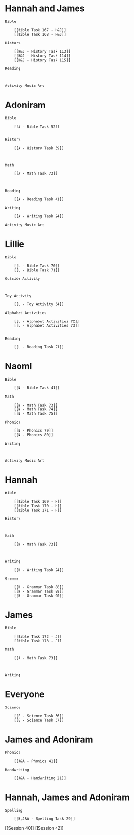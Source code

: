 # Hannah and James

	Bible

		[[Bible Task 167 - H&J]]
		[[Bible Task 168 - H&J]]

	History

		[[H&J - History Task 113]]
		[[H&J - History Task 114]]
		[[H&J - History Task 115]]

	Reading

		

	Activity Music Art

		
# Adoniram

	Bible

		[[A - Bible Task 52]]
		

	History

		[[A - History Task 59]]
		
		

	Math

		[[A - Math Task 73]]
		
		

	Reading

		[[A - Reading Task 41]]

	Writing

		[[A - Writing Task 24]]

	Activity Music Art

		

# Lillie

	Bible

		[[L - Bible Task 70]]
		[[L - Bible Task 71]]

	Outside Activity

		

	Toy Activity

		[[L - Toy Activity 34]]

	Alphabet Activities

		[[L - Alphabet Activities 72]]
		[[L - Alphabet Activities 73]]
		

	Reading

		[[L - Reading Task 21]]

# Naomi

	Bible

		[[N - Bible Task 41]]

	Math

		[[N - Math Task 73]]
		[[N - Math Task 74]]
		[[N - Math Task 75]]

	Phonics

		[[N - Phonics 79]]
		[[N - Phonics 80]]

	Writing

		

	Activity Music Art

		

# Hannah

	Bible

		[[Bible Task 169 - H]]
		[[Bible Task 170 - H]]
		[[Bible Task 171 - H]]

	History

		

	Math

		[[H - Math Task 73]]
		
		

	Writing

		[[H - Writing Task 24]]

	Grammar

		[[H - Grammar Task 88]]
		[[H - Grammar Task 89]]
		[[H - Grammar Task 90]]
# James

	Bible

		[[Bible Task 172 - J]]
		[[Bible Task 173 - J]]

	Math

		[[J - Math Task 73]]
		
		

	Writing

		

# Everyone

	Science

		[[E - Science Task 56]]
		[[E - Science Task 57]]
# James and Adoniram

	Phonics

		[[J&A - Phonics 41]]

	Handwriting

		[[J&A - Handwriting 21]]
# Hannah, James and Adoniram

	Spelling

		[[H,J&A - Spelling Task 29]]



[[Session 40]]
[[Session 42]]
